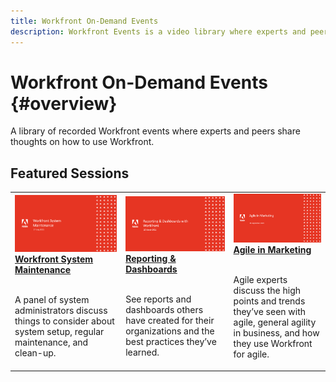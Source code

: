 ```yaml
---
title: Workfront On-Demand Events
description: Workfront Events is a video library where experts and peers have shared their thoughts and ideas on how to use Workfront to enhance the work being done for their organizations.
---
```

# Workfront On-Demand Events {#overview}

A library of recorded Workfront events where experts and peers share thoughts on how to use Workfront.

## Featured Sessions

<table>
  <tr>
   <td>
      <a href="/help/events/user-groups/workfront-system-maintenance.md">
      <img alt="Workfront System Maintenance" src="./assets/workfront-system-maintenance.png"/>
      </a>
      <div>
         <a href="/help/events/user-groups/workfront-system-maintenance.md"><strong>Workfront System Maintenance</strong></a>
<!----         <br/><em>foo</em> --->
      </div>
      <p>
        <br/>
         A panel of system administrators discuss things to consider about system setup, regular maintenance, and clean-up.
      </p>
    </td>
   <td>
      <a href="/help/events/user-groups/reporting-and-dashboards.md">
      <img alt="Reporting and Dashboards" src="./assets/reporting-and-dashboards.png"/>
      </a>
      <div>
         <a href="/help/events/user-groups/reporting-and-dashboards.md"><strong>Reporting & Dashboards</strong></a>
<!----         <br/><em>foo</em> --->
      </div>
      <p>
        <br/>
         See reports and dashboards others have created for their organizations and the best practices they’ve learned.
      </p>
    </td>
   <td>
      <a href="/help/events/user-groups/agile-in-marketing.md">
      <img alt="Agile in Marketing" src="./assets/agile-in-marketing.png"/>
      </a>
      <div>
         <a href="/help/events/user-groups/agile-in-marketing.md"><strong>Agile in Marketing</strong></a>
<!----         <br/><em>foo</em> --->
      </div>
      <p>
        <br/>
         Agile experts discuss the high points and trends they’ve seen with agile, general agility in business, and how they use Workfront for agile.
      </p>
    </td>
  </tr>
</table>
